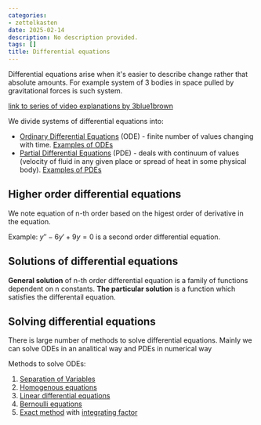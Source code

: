 ```yaml
---
categories:
- zettelkasten
date: 2025-02-14
description: No description provided.
tags: []
title: Differential equations
---
```


Differential equations arise when it's easier to describe change rather that absolute amounts. For example system of 3 bodies in space pulled by gravitational forces is such system.

[link to series of video explanations by 3blue1brown](https://www.youtube.com/watch?v=p_di4Zn4wz4&list=PLZHQObOWTQDNPOjrT6KVlfJuKtYTftqH6&index=1)

We divide systems of differential equations into:

- [Ordinary Differential Equations](Ordinary%20Differential%20Equations) (ODE) - finite number of values changing with time.  [Examples of ODEs](Examples%20of%20ODEs.md)
- [Partial Differential Equations](Partial%20Differential%20Equations) (PDE) - deals with continuum of values (velocity of fluid in any given place or spread of heat in some physical body).  [Examples of PDEs](Examples%20of%20PDEs.md)

## Higher order differential equations

We note equation of n-th order based on the higest order of derivative in the equation.

Example: $y'' - 6y' + 9y = 0$ is a second order differential equation.

## Solutions of differential equations

**General solution** of n-th order differential equation is a family of functions dependent on n constants.
**The particular solution** is a function which satisfies the differentail equation. 

## Solving differential equations

There is large number of methods to solve differential equations. Mainly we can solve ODEs in an analitical way and PDEs in numerical way

Methods to solve ODEs:

1.  [Separation of Variables](Separation%20of%20Variables.md)
2.  [Homogenous equations](Homogenous%20equations.md)
3.  [Linear differential equations](Linear%20differential%20equations.md)
4.  [Bernoulli equations](Bernoulli%20equations.md)
5.  [Exact method](Exact%20method%20for%20solving%20ODEs.md) with [integrating factor](Integrating%20factor%20for%20exact%20method.md)